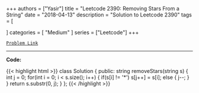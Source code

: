 
+++
authors = ["Yasir"]
title = "Leetcode 2390: Removing Stars From a String"
date = "2018-04-13"
description = "Solution to Leetcode 2390"
tags = [
    
]
categories = [
    "Medium"
]
series = ["Leetcode"]
+++



[`Problem Link`](https://leetcode.com/problems/removing-stars-from-a-string/description/)

---

**Code:**

{{< highlight html >}}
class Solution {
public:
    string removeStars(string s) {
        int j = 0;
        for(int i = 0; i < s.size(); i++) {
            if(s[i] != '*') s[j++] = s[i];
            else {
                j--;
            }
        }
        return s.substr(0, j);
    }
};
{{< /highlight >}}

